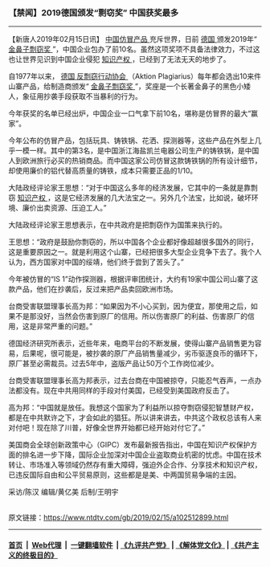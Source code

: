 ### 【禁闻】2019德国颁发“剽窃奖” 中国获奖最多
------------------------

<div class="post_content">
 <p>
  【新唐人2019年02月15日讯】
  <a href="https://www.ntdtv.com/gb/中国仿冒产品.htm">
   中国仿冒产品
  </a>
  充斥世界，日前
  <a href="https://www.ntdtv.com/gb/德国.htm">
   德国
  </a>
  颁发2019年“
  <a href="https://www.ntdtv.com/gb/金鼻子剽窃奖.htm">
   金鼻子剽窃奖
  </a>
  ”，中国企业包办了前10名。虽然这项奖项不具备法律效力，不过这也让世界见识到中国企业侵犯
  <a href="https://www.ntdtv.com/gb/知识产权.htm">
   知识产权
  </a>
  ，已经到了无法无天的地步了。
 </p>
 <p>
  自1977年以来，
  <a href="https://www.ntdtv.com/gb/德国.htm">
   德国
  </a>
  <a href="https://www.ntdtv.com/gb/反剽窃行动协会.htm">
   反剽窃行动协会
  </a>
  （Aktion Plagiarius）每年都会选出10来件山寨产品，给制造商颁发“
  <a href="https://www.ntdtv.com/gb/金鼻子剽窃奖.htm">
   金鼻子剽窃奖
  </a>
  ”，奖座是一个长著金鼻子的黑色小矮人，象征用抄袭手段获取不当暴利的行为。
 </p>
 <p>
  今年获奖的名单已经出炉，中国企业一口气拿下前10名，堪称是仿冒界的最大“赢家”。
 </p>
 <p>
  今年公布的仿冒产品，包括玩具、铸铁锅、花洒、探测器等，这些产品在外型上几乎一模一样。其中的第3名，是中国浙江海盐凯兰电器公司生产的铸铁锅，是中国人到欧洲旅行必买的热销商品。而中国这家公司仿冒这款铸铁锅的所有设计细节，却使用廉价的铝代替高质量的铸铁，成本只需要正品的1/10。
 </p>
 <p>
  大陆政经评论家王思想：“对于中国这么多年的经济发展，它其中的一条就是靠剽窃
  <a href="https://www.ntdtv.com/gb/知识产权.htm">
   知识产权
  </a>
  ，这是它经济发展的几大法宝之一。另外几个法宝，比如说，破坏环境、廉价出卖资源、压迫工人。”
 </p>
 <p>
  大陆政经评论家王思想表示，在中共政府是把剽窃作为国策来执行的。
 </p>
 <p>
  王思想：“政府是鼓励你剽窃的，所以中国各个企业都好像超越很多国外的同行，这是重要原因之一。就是利用这个山寨，已经把很多大型企业竞争下去了。我个人认为，西方国家对中国的绥靖，他们终于尝到了苦头了。”
 </p>
 <p>
  今年被仿冒的“IS 1”动作探测器，根据评审团统计，大约有19家中国公司山寨了这款产品，他们在抄袭后，反过来把产品卖回欧洲市场。
 </p>
 <p>
  台商受害联盟理事长高为邦：“如果因为不小心买到，因为便宜，那使用之后，如果不是那没好，当然会伤害到原厂的信用。所以伤害原厂的利益、伤害原厂的信用，这是非常严重的问题。”
 </p>
 <p>
  德国经济研究所表示，近些年来，电商平台的不断发展，使得山寨产品销售更为容易，后果呢，很可能是，被抄袭的原厂产品销售量减少，劣币驱逐良币的循环下，原厂甚至必需裁员。过去5年中，盗版产品让50万个工作岗位减少。
 </p>
 <p>
  台商受害联盟理事长高为邦表示，过去台商在中国被掠夺，只能忍气吞声，一点办法都没有。现在中共用同样的手段对付美国，已经受到美国政府反击了。
 </p>
 <p>
  高为邦：“中国就是放任。我想这个国家为了利益所以掠夺剽窃侵犯智慧财产权，都是在中共默许之下，才会如此的猖狂。所以讲来讲去，中共这个政权总该有人来对付吧！现在除了川普，好像全世界开始都已经开始对付它了。”
 </p>
 <p>
  美国商会全球创新政策中心（GIPC）发布最新报告指出，中国在知识产权保护方面的排名进一步下降，国际企业加深对中国企业盗取商业机密的忧虑。中国在技术转让、市场准入等领域仍然存有重大障碍，强迫外企合作、分享技术和知识产权，已违反国际自由和公平贸易原则，这些都是是美、中两国贸易争端的主因。
 </p>
 <p>
  采访/陈汉 编辑/黄亿美 后制/王明宇
 </p>
 <div class="single_ad">
 </div>
</div>

<br/>原文链接：https://www.ntdtv.com/gb/2019/02/15/a102512899.html


------------------------
#### [首页](https://github.com/gfw-breaker/banned-news/blob/master/README.md) &nbsp;|&nbsp; [Web代理](https://github.com/labour-camp/helloworld) &nbsp;|&nbsp; [一键翻墙软件](https://github.com/gfw-breaker/nogfw/blob/master/README.md) &nbsp;| [《九评共产党》](https://github.com/gfw-breaker/9ping.md/blob/master/README.md#九评之一评共产党是什么) | [《解体党文化》](https://github.com/gfw-breaker/jtdwh.md/blob/master/README.md) | [《共产主义的终极目的》](https://github.com/gfw-breaker/gczydzjmd.md/blob/master/README.md)

